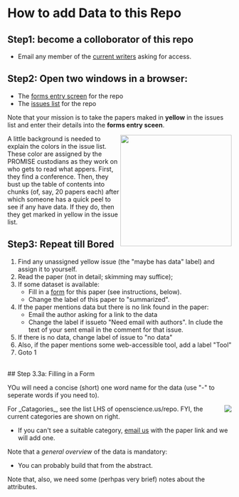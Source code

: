 # How to add Data to this Repo

## Step1: become a colloborator of this repo

+ Email any member of the [current writers](https://github.com/opensciences/opensciences.github.io/graphs/contributors)
  asking for access.
  
## Step2: Open two windows in a browser:

+ The [forms entry screen](http://openscience.us/repo/contribute/donate) for the repo
+ The [issues list](https://github.com/opensciences/opensciences.github.io/issues) for the repo

Note that your mission is to take the papers maked in **yellow** in the 
issues list and enter their details into the **forms entry sceen**.

<img src="http://snag.gy/uUQar.jpg" align=right width=250>

A little background is needed to explain the colors in the issue list. These color are assigned by the PROMISE custodians as they work on who gets to read what appers. First, they find a conference. Then, they bust up the table of contents into chunks (of, say, 20 papers each) after which someone has a quick peel to see if any have data. If they do, then they get marked in yellow in the issue list.

## Step3: Repeat till Bored

1. Find any unassigned yellow issue (the "maybe has data" label) and assign it to yourself.
2. Read the paper (not in detail; skimming may suffice);
3. If some dataset is available:
      + Fill in a   [form](http://openscience.us/repo/contribute/donate) for this paper (see instructions, below).
      + Change the label of this paper to "summarized".
4. If the paper mentions data but there is no link found in the paper:
      + Email the author asking for a link to the data
      + Change the label if issueto "Need email with authors". In clude the text of your sent email in the comment for that issue.
5. If there is no data, change label of issue to "no data"
6. Also, if the paper mentions some web-accessible tool, add a label "Tool"
7. Goto 1

<br clear=all>
## Step 3.3a: Filling in a Form

YOu will need a concise (short) one word name for the data (use "-" to seperate words if you need to).

<img src="http://snag.gy/W1bRe.jpg" align=right>
For _Catagories_, see the list LHS of openscience.us/repo. FYI, the current categories are shown on right.

+ If you can't see a suitable category, [email us](mailto:openscience.content@gmail.com) with the paper link and we will add one.

Note that a _general overview_ of the data is mandatory:

+ You can probably build that from the abstract.

Note that, also, we need some (perhpas very brief) notes about the attributes.


 
